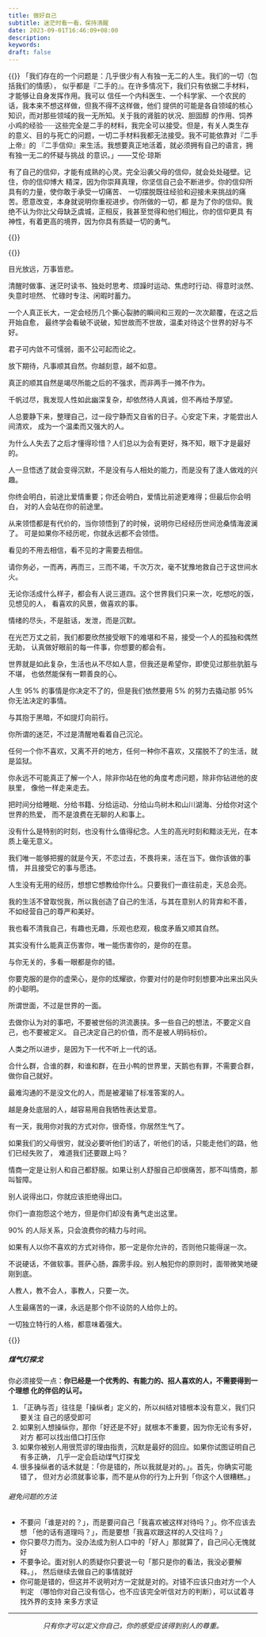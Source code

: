 ```yaml
---
title: 做好自己
subtitle: 迷茫时看一看，保持清醒
date: 2023-09-01T16:46:09+08:00
description:
keywords:
draft: false
---
```


{{<center-quote>}}
「我们存在的一个问题是：几乎很少有人有独一无二的人生。我们的一切（包括我们的情感），
似乎都是『二手的』。在许多情况下，我们只有依据二手材料，才能够让自身发挥作用。我可以
信任一个内科医生、一个科学家、一个农民的话，我本来不想这样做，但我不得不这样做，他们
提供的可能是各自领域的核心知识，而对那些领域的我一无所知。关于我的肾脏的状况、胆固醇
的作用、饲养小鸡的经验······这些完全是二手的材料，我完全可以接受。但是，有关人类生存
的意义、目的与死亡的问题，一切二手材料我都无法接受。我不可能依靠对『二手上帝』的
『二手信仰』来生活。我想要真正地活着，就必须拥有自己的语言，拥有独一无二的怀疑与挑战
的意识。」——艾伦·琼斯

有了自己的信仰，才能有成熟的心灵。完全沿袭父母的信仰，就会处处碰壁。记住，你的信仰博大
精深，因为你崇拜真理，你坚信自己会不断进步。你的信仰所具有的力量，使你敢于承受一切痛苦、
一切摆脱既往经验和迎接未来挑战的痛苦。愿意改变，本身就说明你重视进步。你所做的一切，都
是为了你的信仰。我绝不认为你比父母缺乏虞城，正相反，我甚至觉得和他们相比，你的信仰更具
有神性，有着更高的境界，因为你具有质疑一切的勇气。

{{</center-quote>}}

{{<admonition type="quote" title="摘录">}}

目光放远，万事皆悲。

清醒时做事、迷茫时读书、独处时思考、烦躁时运动、焦虑时行动、得意时淡然、失意时坦然、
忙碌时专注、闲暇时蓄力。

一个人真正长大，一定会经历几个撕心裂肺的瞬间和三观的一次次颠覆，在这之后开始自愈，
最终学会看破不说破，知世故而不世故，温柔对待这个世界的好与不好。

君子可内敛不可懦弱，面不公可起而论之。

放下期待，凡事顺其自然。你越刻意，越不如意。

真正的顺其自然是竭尽所能之后的不强求，而非两手一摊不作为。

千帆过尽，我发现人性如此幽深复杂，却依然待人真诚，但不再给予厚望。

人总要静下来，整理自己，过一段宁静而又自省的日子。心安定下来，才能尝出人间清欢，
成为一个温柔而又强大的人。

为什么人失去了之后才懂得珍惜？人们总以为会有更好，殊不知，眼下才是最好的。

人一旦悟透了就会变得沉默，不是没有与人相处的能力，而是没有了逢人做戏的兴趣。

你终会明白，前途比爱情重要；你还会明白，爱情比前途更难得；但最后你会明白，
对的人会站在你的前途里。

从来领悟都是有代价的，当你领悟到了的时候，说明你已经经历世间沧桑情海波澜了。
可是如果你不经历呢，你就永远都不会领悟。

看见的不用去相信，看不见的才需要去相信。

请你务必，一而再，再而三，三而不竭，千次万次，毫不犹豫地救自己于这世间水火。

无论你活成什么样子，都会有人说三道四。这个世界我们只来一次，吃想吃的饭，见想见的人，
看喜欢的风景，做喜欢的事。

情绪的尽头，不是脏话，发泄，而是沉默。

在光芒万丈之前，我们都要欣然接受眼下的难堪和不易，接受一个人的孤独和偶然无助，
认真做好眼前的每一件事，你想要的都会有。

世界就是如此复杂，生活也从不尽如人意，但我还是希望你，即使见过那些肮脏与不堪，
也依然能保有一颗善良的心。

人生 95% 的事情是你决定不了的，但是我们依然要用 5% 的努力去撬动那 95% 你无法决定的事情。

与其抱于黑暗，不如提灯向前行。

你所谓的迷茫，不过是清醒地看着自己沉沦。

任何一个你不喜欢，又离不开的地方，任何一种你不喜欢，又摆脱不了的生活，就是监狱。

你永远不可能真正了解一个人，除非你站在他的角度考虑问题，除非你钻进他的皮肤里，
像他一样走来走去。

把时间分给睡眠、分给书籍、分给运动、分给山鸟树木和山川湖海、分给你对这个世界的热爱，
而不是浪费在无聊的人和事上。

没有什么是特别的时刻，也没有什么值得纪念。人生的高光时刻和黯淡无光，在本质上毫无意义。

我们唯一能够把握的就是今天，不恋过去，不畏将来，活在当下。做你该做的事情，
并且接受它的事与愿违。

人生没有无用的经历，想想它想教给你什么。只要我们一直往前走，天总会亮。

我的生活不曾取悦我，所以我创造了自己的生活，与其在意别人的背弃和不善，
不如经营自己的尊严和美好。

我也看不清我自己，有趣也无趣，乐观也悲观，极度矛盾又顺其自然。

其实没有什么能真正伤害你，唯一能伤害你的，是你的在意。

与你无关的，多看一眼都是你的错。

你要克服的是你的虚荣心，是你的炫耀欲，你要对付的是你时刻想要冲出来出风头的小聪明。

所谓世面，不过是世界的一面。

去做你认为对的事吧，不要被世俗的洪流裹挟。多一些自己的想法，不要定义自己，也不要被定义。
自己决定自己的价值，而不是被人明码标价。

人类之所以进步，是因为下一代不听上一代的话。

合什么群，合谁的群，和谁和群，在丑小鸭的世界里，天鹅也有罪，不需要合群，做你自己就好。

最难沟通的不是没文化的人，而是被灌输了标准答案的人。

越是身处底层的人，越容易用自我牺牲表达爱意。

有一天，我用你对我的方式对你，很奇怪，你居然生气了。

如果我们的父母很穷，就没必要听他们的话了，听他们的话，只能走他们的路，他们已经失败了，
难道我们还要跟上吗？

情商一定是让别人和自己都舒服。如果让别人舒服自己却很痛苦，那不叫情商，那叫智障。

别人说得出口，你就应该拒绝得出口。

你们一直抱怨这个地方，但是你们却没有勇气走出这里。

90% 的人际关系，只会浪费你的精力与时间。

如果有人以你不喜欢的方式对待你，那一定是你允许的，否则他只能得逞一次。

不说硬话，不做软事。菩萨心肠，霹雳手段。别人触犯你的原则时，面带微笑地硬刚到底。

人教人，教不会人，事教人，只要一次。

人生最痛苦的一课，永远是那个你不设防的人给你上的。

一切独立特行的人格，都意味着强大。

{{</admonition>}}

##### 煤气灯探戈

你必须接受一点：**你已经是一个优秀的、有能力的、招人喜欢的人，不需要得到一个理想
化的伴侣的认可。**

1. 「正确与否」往往是「操纵者」定义的，所以纠结对错根本没有意义，我们只要关注
自己的感受即可
2. 如果别人想操纵你，那你「好还是不好」就根本不重要，因为你无论有多好，对方
都可以找出借口打压你
3. 如果你被别人用很荒谬的理由指责，沉默是最好的回应。如果你试图证明自己有多正确，
几乎一定会启动煤气灯探戈
4. 很多操纵者的话术就是：「你是错的，所以我就是对的。」。首先，你确实可能错了，
但对方必须就事论事，而不是从你的行为上升到「你这个人很糟糕。」

###### 避免问题的方法

- 不要问「谁是对的？」，而是要问自己「我喜欢被这样对待吗？」。你不应该去想
「他的话有道理吗？」，而是要想「我喜欢跟这样的人交往吗？」
- 你只要尽力而为。没办法成为别人口中的「好人」那就算了，自己问心无愧就好
- 不要争论。面对别人的质疑你只要说一句「那只是你的看法，我没必要解释。」，
然后继续去做自己的事情就好
- 你可能是错的，但这并不说明对方一定就是对的。对错不应该只由对方一个人判定
（哪怕你对自己没有信心，也不应该完全听信对方的判断），可以试着寻找外界的支持
来多方求证

---

*<center>只有你才可以定义你自己，你的感受应该得到别人的尊重。</center>*




